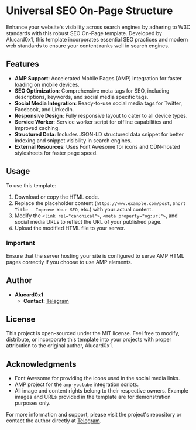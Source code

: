 # Universal SEO On-Page Structure

Enhance your website's visibility across search engines by adhering to W3C standards with this robust SEO On-Page template. Developed by Alucard0x1, this template incorporates essential SEO practices and modern web standards to ensure your content ranks well in search engines.

## Features

- **AMP Support**: Accelerated Mobile Pages (AMP) integration for faster loading on mobile devices.
- **SEO Optimization**: Comprehensive meta tags for SEO, including descriptions, keywords, and social media specific tags.
- **Social Media Integration**: Ready-to-use social media tags for Twitter, Facebook, and LinkedIn.
- **Responsive Design**: Fully responsive layout to cater to all device types.
- **Service Worker**: Service worker script for offline capabilities and improved caching.
- **Structured Data**: Includes JSON-LD structured data snippet for better indexing and snippet visibility in search engines.
- **External Resources**: Uses Font Awesome for icons and CDN-hosted stylesheets for faster page speed.

## Usage

To use this template:
1. Download or copy the HTML code.
2. Replace the placeholder content (`https://www.example.com/post`, `Short Title - Improve Your SEO`, etc.) with your actual content.
3. Modify the `<link rel="canonical">`, `<meta property="og:url">`, and social media URLs to reflect the URL of your published page.
4. Upload the modified HTML file to your server.

### Important
Ensure that the server hosting your site is configured to serve AMP HTML pages correctly if you choose to use AMP elements.

## Author

- **Alucard0x1**
  - **Contact**: [Telegram](https://t.me/Alucard0x1)

## License

This project is open-sourced under the MIT license. Feel free to modify, distribute, or incorporate this template into your projects with proper attribution to the original author, Alucard0x1.

## Acknowledgments

- Font Awesome for providing the icons used in the social media links.
- AMP project for the `amp-youtube` integration scripts.
- All image and content rights belong to their respective owners. Example images and URLs provided in the template are for demonstration purposes only.

For more information and support, please visit the project's repository or contact the author directly at [Telegram](https://t.me/Alucard0x1).
